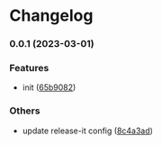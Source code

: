 # Changelog

### 0.0.1 (2023-03-01)


### Features

* init ([65b9082](https://github.com/subframe7536/kysely-wrapper-sqlite/commit/65b9082a0c065d948c6f19ffc0f458b7ee220cbc))


### Others

* update release-it config ([8c4a3ad](https://github.com/subframe7536/kysely-wrapper-sqlite/commit/8c4a3adbea469f4f0febdbf8c830189352ef5a28))